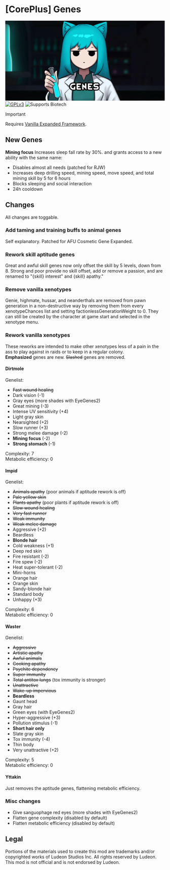 <!--[![GPLv3][badge-license]](https://www.gnu.org/licenses/gpl-3.0) -->
[badge-license]: https://img.shields.io/badge/License-GPLv3-lightgray
<!--![Supports Royalty][badge-dlc-royalty] supports Royalty DLC-->
[badge-dlc-royalty]: https://img.shields.io/badge/DLC-Royalty-gold
<!--![Supports Ideology][badge-dlc-ideology] supports Ideology DLC-->
[badge-dlc-ideology]: https://img.shields.io/badge/DLC-Ideology-indianred
<!--![Supports Biotech][badge-dlc-biotech] supports Biotech DLC-->
[badge-dlc-biotech]: https://img.shields.io/badge/DLC-Biotech-mediumturquoise
<!--![Supports Anomaly][badge-dlc-anomaly] supports Anomaly DLC-->
[badge-dlc-anomaly]: https://img.shields.io/badge/DLC-Anomaly-darkseagreen

# [CorePlus] Genes
![](About/Preview.png)\
[![GPLv3][badge-license]](https://www.gnu.org/licenses/gpl-3.0) ![Supports Biotech][badge-dlc-biotech]

> [!IMPORTANT]
> Requires [Vanilla Expanded Framework](https://steamcommunity.com/sharedfiles/filedetails/?id=2023507013).

## New Genes
**Mining focus**
Increases sleep fall rate by 30%. and grants access to a new ability with the same name:
- Disables almost all needs (patched for RJW)
- Increases deep drilling speed, mining speed, move speed, and total mining skill by 5 for 6 hours
- Blocks sleeping and social interaction
- 24h cooldown

## Changes
All changes are toggable.

### Add taming and training buffs to animal genes
Self explanatory. Patched for AFU Cosmetic Gene Expanded.

### Rework skill aptitude genes
Great and awful skill genes now only offset the skill by 5 levels, down from 8. Strong and poor provide no skill offset, add or remove a passion, and are renamed to "{skill} interest" and {skill} apathy."

### Remove vanilla xenotypes
Genie, highmate, hussar, and neanderthals are removed from pawn generation in a non-destructive way by removing them from every xenotypeChances list and setting factionlessGenerationWeight to 0. They can still be created by the character at game start and selected in the xenotype menu.

### Rework vanilla xenotypes
These reworks are intended to make other xenotypes less of a pain in the ass to play against in raids or to keep in a regular colony.\
**Emphasized** genes are new. ~~Slashed~~ genes are removed.

#### Dirtmole
Genelist:
- ~~Fast wound healing~~
- Dark vision (-1)
- Gray eyes (more shades with EyeGenes2)
- Great mining (-3)
- Intense UV sensitivity (+4)
- Light gray skin
- Nearsighted (+2)
- Slow runner (+3)
- Strong melee damage (-2)
- **Mining focus** (-2)
- **Strong stomach** (-1)

Complexity: 7\
Metabolic efficiency: 0

#### Impid
Genelist:
- ~~Animals apathy~~ (poor animals if aptitude rework is off)
- ~~Pale yellow skin~~
- ~~Plants apathy~~ (poor plants if aptitude rework is off)
- ~~Slow wound healing~~
- ~~Very fast runner~~
- ~~Weak immunity~~
- ~~Weak melee damage~~
- Aggressive (+2)
- Beardless
- **Blonde hair**
- Cold weakness (+1)
- Deep red skin
- Fire resistant (-2)
- Fire spew (-2)
- Heat super-tolerant (-2)
- Mini-horns
- Orange hair
- Orange skin
- Sandy-blonde hair
- Standard body
- Unhappy (+3)

Complexity: 6\
Metabolic efficiency: 0

#### Waster
Genelist:
- ~~Aggressive~~
- ~~Artistic apathy~~
- ~~Awful animals~~
- ~~Cooking apathy~~
- ~~Psychite dependency~~
- ~~Super immunity~~
- ~~Total antitox lungs~~ (tox immunity is stronger)
- ~~Unattractive~~
- ~~Wake-up impervious~~
- **Beardless**
- Gaunt head
- Gray hair
- Green eyes (with EyeGenes2)
- Hyper-aggressive (+3)
- Pollution stimulus (-1)
- **Short hair only**
- Slate gray skin
- Tox immunity (-4)
- Thin body
- Very unattractive (+2)

Complexity: 5\
Metabolic efficiency: 0

#### Yttakin
Just removes the aptitude genes, flattening metabolic efficiency.

### Misc changes
- Give sanguophage red eyes (more shades with EyeGenes2)
- Flatten gene complexity (disabled by default)
- Flatten metabolic efficiency (disabled by default)

## Legal
Portions of the materials used to create this mod are trademarks and/or copyrighted works of Ludeon Studios Inc. All rights reserved by Ludeon. This mod is not official and is not endorsed by Ludeon.
